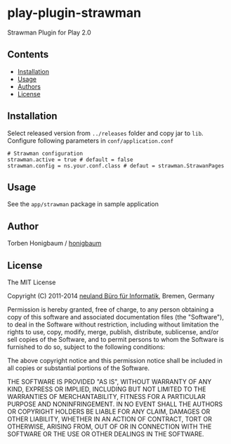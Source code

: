 # play-plugin-strawman
Strawman Plugin for Play 2.0

## Contents

- [Installation](#installation)
- [Usage](#usage)
- [Authors](#authors)
- [License](#license)

## Installation

Select released version from ```../releases``` folder and copy jar to ```lib```. Configure following parameters in ```conf/application.conf```

```
# Strawman configuration
strawman.active = true # default = false
strawman.config = ns.your.conf.class # defaut = strawman.StrawanPages
```

## Usage
See the ```app/strawman``` package in sample application 

## Author

Torben Honigbaum / [honigbaum](https://github.com/honigbaum)

## License

The MIT License

Copyright (C) 2011-2014 [neuland Büro für Informatik](http://www.neuland-bfi.de/), Bremen, Germany

Permission is hereby granted, free of charge, to any person obtaining a copy of this software and associated documentation files (the "Software"), to deal in the Software without restriction, including without limitation the rights to use, copy, modify, merge, publish, distribute, sublicense, and/or sell copies of the Software, and to permit persons to whom the Software is furnished to do so, subject to the following conditions:

The above copyright notice and this permission notice shall be included in all copies or substantial portions of the Software.

THE SOFTWARE IS PROVIDED "AS IS", WITHOUT WARRANTY OF ANY KIND, EXPRESS OR IMPLIED, INCLUDING BUT NOT LIMITED TO THE WARRANTIES OF MERCHANTABILITY, FITNESS FOR A PARTICULAR PURPOSE AND NONINFRINGEMENT. IN NO EVENT SHALL THE AUTHORS OR COPYRIGHT HOLDERS BE LIABLE FOR ANY CLAIM, DAMAGES OR OTHER LIABILITY, WHETHER IN AN ACTION OF CONTRACT, TORT OR OTHERWISE, ARISING FROM, OUT OF OR IN CONNECTION WITH THE SOFTWARE OR THE USE OR OTHER DEALINGS IN THE SOFTWARE.